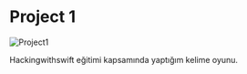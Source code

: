 # Project 1 

![Project1](https://i.hizliresim.com/aubb9vt.gif)


Hackingwithswift eğitimi kapsamında yaptığım kelime oyunu. 

